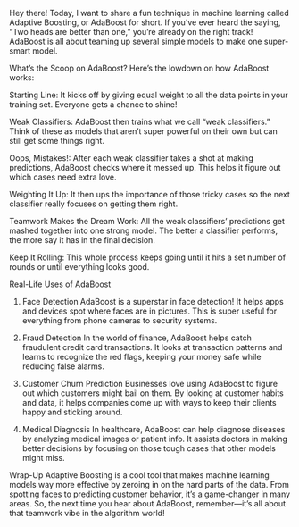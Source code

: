 Hey there!
Today, I want to share a fun technique in machine learning called Adaptive Boosting, or AdaBoost for short. If you’ve ever heard the saying, “Two heads are better than one,” you’re already on the right track! AdaBoost is all about teaming up several simple models to make one super-smart model.

What’s the Scoop on AdaBoost?
Here’s the lowdown on how AdaBoost works:

Starting Line: It kicks off by giving equal weight to all the data points in your training set. Everyone gets a chance to shine!

Weak Classifiers: AdaBoost then trains what we call “weak classifiers.” Think of these as models that aren’t super powerful on their own but can still get some things right.

Oops, Mistakes!: After each weak classifier takes a shot at making predictions, AdaBoost checks where it messed up. This helps it figure out which cases need extra love.

Weighting It Up: It then ups the importance of those tricky cases so the next classifier really focuses on getting them right.

Teamwork Makes the Dream Work: All the weak classifiers’ predictions get mashed together into one strong model. The better a classifier performs, the more say it has in the final decision.

Keep It Rolling: This whole process keeps going until it hits a set number of rounds or until everything looks good.

Real-Life Uses of AdaBoost
1. Face Detection
AdaBoost is a superstar in face detection! It helps apps and devices spot where faces are in pictures. This is super useful for everything from phone cameras to security systems.

2. Fraud Detection
In the world of finance, AdaBoost helps catch fraudulent credit card transactions. It looks at transaction patterns and learns to recognize the red flags, keeping your money safe while reducing false alarms.

3. Customer Churn Prediction
Businesses love using AdaBoost to figure out which customers might bail on them. By looking at customer habits and data, it helps companies come up with ways to keep their clients happy and sticking around.

4. Medical Diagnosis
In healthcare, AdaBoost can help diagnose diseases by analyzing medical images or patient info. It assists doctors in making better decisions by focusing on those tough cases that other models might miss.

Wrap-Up
Adaptive Boosting is a cool tool that makes machine learning models way more effective by zeroing in on the hard parts of the data. From spotting faces to predicting customer behavior, it’s a game-changer in many areas. So, the next time you hear about AdaBoost, remember—it’s all about that teamwork vibe in the algorithm world!
